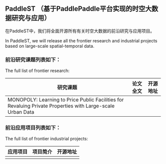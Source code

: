 ## PaddleST （基于PaddlePaddle平台实现的时空大数据研究与应用）

在PaddleST中，我们将全面开源所有有关时空大数据的前沿研究与应用项目。

In PaddleST, we will release all the frontier research and industrial projects based on large-scale spatial-temporal data.

### 前沿研究课题列表如下：

The full list of frontier research:

|研究课题|论文全文|开源地址|
|----|----|----|
|MONOPOLY: Learning to Price Public Facilities for Revaluing Private Properties with Large-scale Urban Data|||

### 前沿应用项目列表如下：

The full list of frontier industrial projects:

|应用项目|项目简介|开源地址|
|----|----|----|
||||
